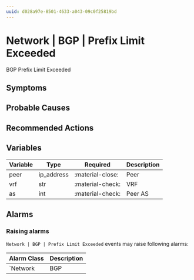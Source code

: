 ```yaml
---
uuid: d028a97e-8501-4633-a043-09c0f25819bd
---
```

# Network | BGP | Prefix Limit Exceeded

BGP Prefix Limit Exceeded

## Symptoms

## Probable Causes

## Recommended Actions

## Variables

Variable | Type | Required | Description
--- | --- | --- | ---
peer | ip_address | :material-close: | Peer
vrf | str | :material-check: | VRF
as | int | :material-check: | Peer AS

## Alarms

### Raising alarms

`Network | BGP | Prefix Limit Exceeded` events may raise following alarms:

Alarm Class | Description
--- | ---
`Network | BGP | Prefix Limit Exceeded` | dispose
